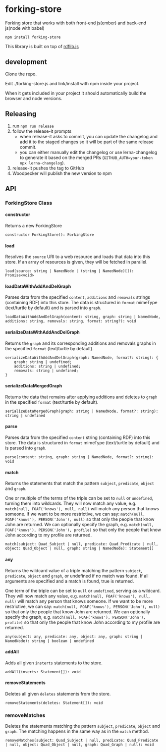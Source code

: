 # forking-store

Forking store that works with both front-end js(ember) and back-end js(node with babel)

`npm install forking-store`

This library is built on top of [rdflib.js](https://github.com/linkeddata/rdflib.js)

## development

Clone the repo.

Edit ./forking-store.js and link/install with npm inside your project.

When it gets included in your project it should automatically build the browser and node versions.

## Releasing

1. run `npm run release`
2. follow the release-it prompts
   - when release-it asks to commit, you can update the changelog and add it to the staged changes so it will be part of the same release commit.
   - you can either manually edit the changelog or use lerna-changelog to generate it based on the merged PRs (`GITHUB_AUTH=your-token npx lerna-changelog`).
3. release-it pushes the tag to GitHub
4. Woodpecker will publish the new version to npm

## API

### ForkingStore Class

#### constructor

Returns a new ForkingStore

```
constructor ForkingStore(): ForkingStore
```

#### load

Resolves the `source` URI to a web resource and loads that data into this store. If an array of resources is given, they will be fetched in parallel.

```
load(source: string | NamedNode | (string | NamedNode)[]): Promise<void>
```

#### loadDataWithAddAndDelGraph

Parses data from the specified `content`, `additions` and `removals` strings (containing RDF) into this store. The data is structured in `format` mimeType (text/turtle by default) and is parsed into `graph`.

```
loadDataWithAddAndDelGraph(content: string, graph: string | NamedNode, additions: string, removals: string, format: string?): void
```

#### serializeDataWithAddAndDelGraph

Returns the `graph` and its corresponding additions and removals graphs in the specified `format` (text/turtle by default).

```
serializeDataWithAddAndDelGraph(graph: NamedNode, format?: string): {
    graph: string | undefined;
    additions: string | undefined;
    removals: string | undefined;
}
```

#### serializeDataMergedGraph

Returns the data that remains after applying additions and deletes to `graph` in the specified `format` (text/turtle by default).

```
serializeDataMergedGraph(graph: string | NamedNode, format?: string): string | undefined
```

#### parse

Parses data from the specified `content` string (containing RDF) into this store. The data is structured in `format` mimeType (text/turtle by default) and is parsed into `graph`.

```
parse(content: string, graph: string | NamedNode, format?: string): void
```

#### match

Returns the statements that match the pattern `subject`, `predicate`, `object` and `graph`.

One or multiple of the terms of the triple can be set to `null` or `undefined`, turning them into wildcards. They will now match any value, e.g. `match(null, FOAF('knows'), null, null)` will match any person that knows someone. If we want to be more restrictive, we can say: `match(null, FOAF('knows'), PERSON('John'), null)` so that only the people that know John are returned. We can optionally specify the graph, e.g. `match(null, FOAF('knows'), PERSON('John'), profile)` so that only the people that know John according to my profile are returned.

```
match(subject: Quad_Subject | null, predicate: Quad_Predicate | null, object: Quad_Object | null, graph: string | NamedNode): Statement[]
```

#### any

Returns the wildcard value of a triple matching the pattern `subject`, `predicate`, `object` and `graph`, or undefined if no match was found. If all arguments are specified and a match is found, true is returned.

One term of the triple can be set to `null` or `undefined`, serving as a wildcard. They will now match any value, e.g. `match(null, FOAF('knows'), null, null)` will match any person that knows someone. If we want to be more restrictive, we can say: `match(null, FOAF('knows'), PERSON('John'), null)` so that only the people that know John are returned. We can optionally specify the graph, e.g. `match(null, FOAF('knows'), PERSON('John'), profile)` so that only the people that know John according to my profile are returned.

```
any(subject: any, predicate: any, object: any, graph: string | NamedNode): string | boolean | undefined
```

#### addAll

Adds all given `insterts` statements to the store.

```
addAll(inserts: Statement[]): void
```

#### removeStatements

Deletes all given `deletes` statements from the store.

```
removeStatements(deletes: Statement[]): void
```

### removeMatches

Deletes the statements matching the pattern `subject`, `predicate`, `object` and `graph`. The matching happens in the same way as in the `match` method.

```
removeMatches(subject: Quad_Subject | null, predicate: Quad_Predicate | null, object: Quad_Object | null, graph: Quad_Graph | null): void
```
